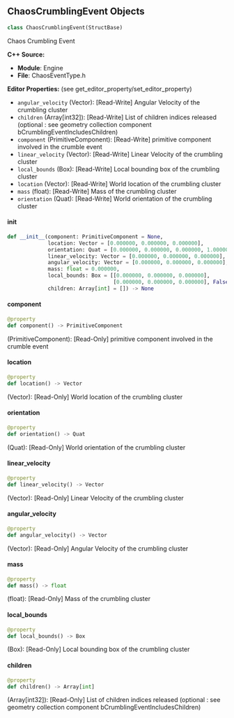 ## ChaosCrumblingEvent Objects

```python
class ChaosCrumblingEvent(StructBase)
```

Chaos Crumbling Event

**C++ Source:**

- **Module**: Engine
- **File**: ChaosEventType.h

**Editor Properties:** (see get_editor_property/set_editor_property)

- ``angular_velocity`` (Vector):  [Read-Write] Angular Velocity of the crumbling cluster
- ``children`` (Array[int32]):  [Read-Write] List of children indices released (optional : see geometry collection component bCrumblingEventIncludesChildren)
- ``component`` (PrimitiveComponent):  [Read-Write] primitive component involved in the crumble event
- ``linear_velocity`` (Vector):  [Read-Write] Linear Velocity of the crumbling cluster
- ``local_bounds`` (Box):  [Read-Write] Local bounding box of the crumbling cluster
- ``location`` (Vector):  [Read-Write] World location of the crumbling cluster
- ``mass`` (float):  [Read-Write] Mass of the crumbling cluster
- ``orientation`` (Quat):  [Read-Write] World orientation of the crumbling cluster

<a id="unreal.ChaosCrumblingEvent.__init__"></a>

#### __init__

```python
def __init__(component: PrimitiveComponent = None,
             location: Vector = [0.000000, 0.000000, 0.000000],
             orientation: Quat = [0.000000, 0.000000, 0.000000, 1.000000],
             linear_velocity: Vector = [0.000000, 0.000000, 0.000000],
             angular_velocity: Vector = [0.000000, 0.000000, 0.000000],
             mass: float = 0.000000,
             local_bounds: Box = [[0.000000, 0.000000, 0.000000],
                                  [0.000000, 0.000000, 0.000000], False],
             children: Array[int] = []) -> None
```

<a id="unreal.ChaosCrumblingEvent.component"></a>

#### component

```python
@property
def component() -> PrimitiveComponent
```

(PrimitiveComponent):  [Read-Only] primitive component involved in the crumble event

<a id="unreal.ChaosCrumblingEvent.location"></a>

#### location

```python
@property
def location() -> Vector
```

(Vector):  [Read-Only] World location of the crumbling cluster

<a id="unreal.ChaosCrumblingEvent.orientation"></a>

#### orientation

```python
@property
def orientation() -> Quat
```

(Quat):  [Read-Only] World orientation of the crumbling cluster

<a id="unreal.ChaosCrumblingEvent.linear_velocity"></a>

#### linear_velocity

```python
@property
def linear_velocity() -> Vector
```

(Vector):  [Read-Only] Linear Velocity of the crumbling cluster

<a id="unreal.ChaosCrumblingEvent.angular_velocity"></a>

#### angular_velocity

```python
@property
def angular_velocity() -> Vector
```

(Vector):  [Read-Only] Angular Velocity of the crumbling cluster

<a id="unreal.ChaosCrumblingEvent.mass"></a>

#### mass

```python
@property
def mass() -> float
```

(float):  [Read-Only] Mass of the crumbling cluster

<a id="unreal.ChaosCrumblingEvent.local_bounds"></a>

#### local_bounds

```python
@property
def local_bounds() -> Box
```

(Box):  [Read-Only] Local bounding box of the crumbling cluster

<a id="unreal.ChaosCrumblingEvent.children"></a>

#### children

```python
@property
def children() -> Array[int]
```

(Array[int32]):  [Read-Only] List of children indices released (optional : see geometry collection component bCrumblingEventIncludesChildren)

<a id="unreal.Key"></a>
